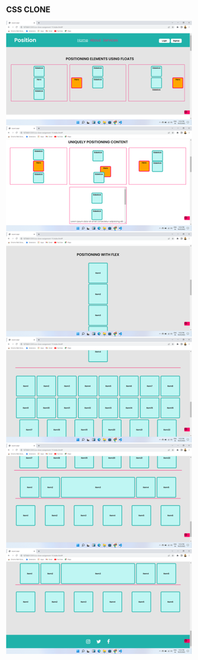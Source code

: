 <h2>CSS CLONE</h2>
<img src="img1.png">
<img src="img2.png">
<img src="img3.png">
<img src="img4.png">
<img src="img5.png">
<img src="img6.png">